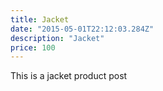 ```yaml
---
title: Jacket
date: "2015-05-01T22:12:03.284Z"
description: "Jacket"
price: 100
---
```


This is a jacket product post